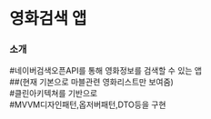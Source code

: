 # 영화검색 앱

### 소개
#네이버검색오픈API를 통해 영화정보를 검색할 수 있는 앱</br>
##(현재 기본으로 마블관련 영화리스트만 보여줌)</br>
#클린아키텍쳐를 기반으로</br>
#MVVM디자인패턴,옵저버패턴,DTO등을 구현</br>

